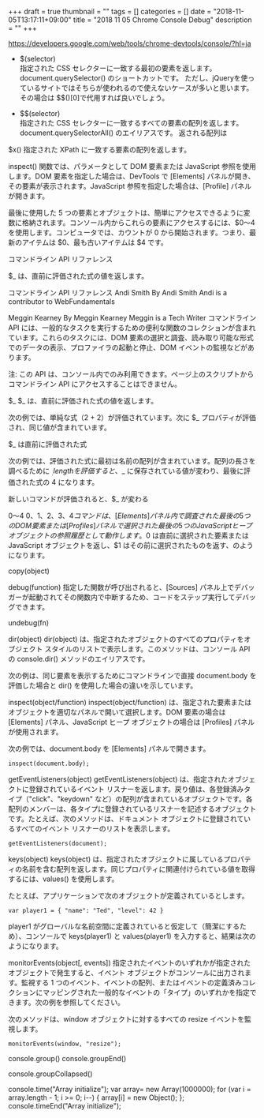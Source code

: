 +++
draft = true
thumbnail = ""
tags = []
categories = []
date = "2018-11-05T13:17:11+09:00"
title = "2018 11 05 Chrome Console Debug"
description = ""
+++

https://developers.google.com/web/tools/chrome-devtools/console/?hl=ja

- $(selector)  
指定された CSS セレクターに一致する最初の要素を返します。
document.querySelector() のショートカットです。
ただし、jQueryを使っているサイトではそちらが使われるので使えないケースが多いと思います。
その場合は $$()[0]で代用すれば良いでしょう。

- $$(selector)  
指定された CSS セレクターに一致するすべての要素の配列を返します。 document.querySelectorAll() のエイリアスです。
返される配列は

$x()	指定された XPath に一致する要素の配列を返します。

inspect() 関数では、パラメータとして DOM 要素または JavaScript 参照を使用します。DOM 要素を指定した場合は、DevTools で [Elements] パネルが開き、その要素が表示されます。JavaScript 参照を指定した場合は、[Profile] パネルが開きます。


最後に使用した 5 つの要素とオブジェクトは、簡単にアクセスできるように変数に格納されます。コンソール内からこれらの要素にアクセスするには、$0～4 を使用します。コンピュータでは、カウントが 0 から開始されます。つまり、最新のアイテムは $0、最も古いアイテムは $4 です。


コマンドライン API リファレンス

$_ は、直前に評価された式の値を返します。


コマンドライン API リファレンス
Andi Smith
By Andi Smith
Andi is a contributor to WebFundamentals
 
Meggin Kearney
By Meggin Kearney
Meggin is a Tech Writer
コマンドライン API には、一般的なタスクを実行するための便利な関数のコレクションが含まれています。これらのタスクには、DOM 要素の選択と調査、読み取り可能な形式でのデータの表示、プロファイラの起動と停止、DOM イベントの監視などがあります。

注: この API は、コンソール内でのみ利用できます。ページ上のスクリプトからコマンドライン API にアクセスすることはできません。

$_
$_ は、直前に評価された式の値を返します。

次の例では、単純な式（2 + 2）が評価されています。次に $_ プロパティが評価され、同じ値が含まれています。

$_ は直前に評価された式

次の例では、評価された式に最初は名前の配列が含まれています。配列の長さを調べるために $_.length を評価すると、$_ に保存されている値が変わり、最後に評価された式の 4 になります。

新しいコマンドが評価されると、$_ が変わる

$0～$4
$0、$1、$2、$3、$4 コマンドは、[Elements] パネル内で調査された最後の 5 つの DOM 要素または [Profiles] パネルで選択された最後の 5 つの JavaScript ヒープ オブジェクトの参照履歴として動作します。$0 は直前に選択された要素または JavaScript オブジェクトを返し、$1 はその前に選択されたものを返す、のようになります。




copy(object)


debug(function)
指定した関数が呼び出されると、[Sources] パネル上でデバッガーが起動されてその関数内で中断するため、コードをステップ実行してデバッグできます。



undebug(fn)


dir(object)
dir(object) は、指定されたオブジェクトのすべてのプロパティをオブジェクト スタイルのリストで表示します。このメソッドは、コンソール API の console.dir() メソッドのエイリアスです。

次の例は、同じ要素を表示するためにコマンドラインで直接 document.body を評価した場合と dir() を使用した場合の違いを示しています。




inspect(object/function)
inspect(object/function) は、指定された要素またはオブジェクトを適切なパネルで開いて選択します。DOM 要素の場合は [Elements] パネル、JavaScript ヒープ オブジェクトの場合は [Profiles] パネルが使用されます。

次の例では、document.body を [Elements] パネルで開きます。

    inspect(document.body);


getEventListeners(object)
getEventListeners(object) は、指定されたオブジェクトに登録されているイベント リスナーを返します。戻り値は、各登録済みタイプ（"click"、"keydown" など）の配列が含まれているオブジェクトです。各配列のメンバーは、各タイプに登録されているリスナーを記述するオブジェクトです。たとえば、次のメソッドは、ドキュメント オブジェクトに登録されているすべてのイベント リスナーのリストを表示します。

    getEventListeners(document);


keys(object)
keys(object) は、指定されたオブジェクトに属しているプロパティの名前を含む配列を返します。同じプロパティに関連付けられている値を取得するには、values() を使用します。

たとえば、アプリケーションで次のオブジェクトが定義されているとします。

    var player1 = { "name": "Ted", "level": 42 }
player1 がグローバルな名前空間に定義されていると仮定して（簡潔にするため）、コンソールで keys(player1) と values(player1) を入力すると、結果は次のようになります。




monitorEvents(object[, events])
指定されたイベントのいずれかが指定されたオブジェクトで発生すると、イベント オブジェクトがコンソールに出力されます。監視する 1 つのイベント、イベントの配列、またはイベントの定義済みコレクションにマッピングされた一般的なイベントの「タイプ」のいずれかを指定できます。次の例を参照してください。

次のメソッドは、window オブジェクトに対するすべての resize イベントを監視します。

    monitorEvents(window, "resize");

    
console.group()
console.groupEnd()

console.groupCollapsed()

console.time("Array initialize");
var array= new Array(1000000);
for (var i = array.length - 1; i >= 0; i--) {
    array[i] = new Object();
};
console.timeEnd("Array initialize");
